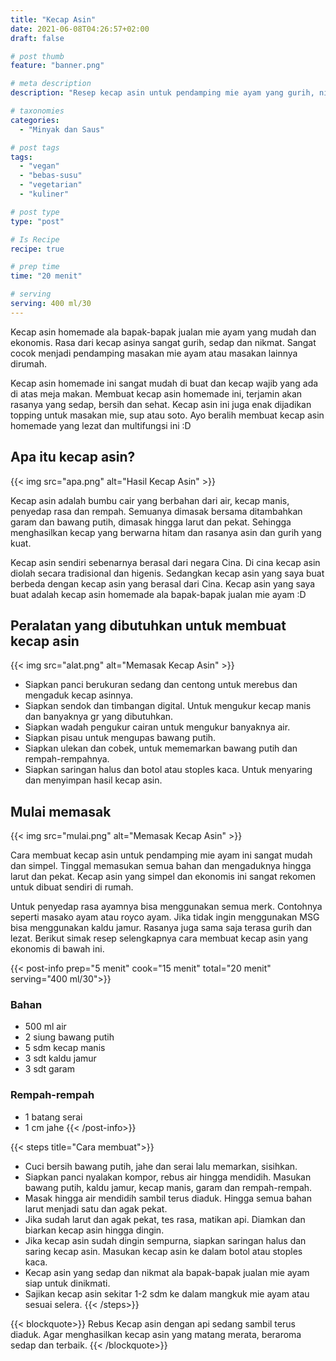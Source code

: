 ```yaml
---
title: "Kecap Asin"
date: 2021-06-08T04:26:57+02:00
draft: false

# post thumb
feature: "banner.png"

# meta description
description: "Resep kecap asin untuk pendamping mie ayam yang gurih, nikmat dan ekonomis. Cara membuat kecap asin ala bapak-bapak jualan mie ayam ini sangat mudah dan praktis."

# taxonomies
categories:
  - "Minyak dan Saus"

# post tags
tags:
  - "vegan"
  - "bebas-susu"
  - "vegetarian"
  - "kuliner"

# post type
type: "post"

# Is Recipe
recipe: true

# prep time
time: "20 menit"

# serving
serving: 400 ml/30
---
```

Kecap asin homemade ala bapak-bapak jualan mie ayam yang mudah dan ekonomis. Rasa dari kecap asinya sangat gurih, sedap dan nikmat. Sangat cocok menjadi pendamping masakan mie ayam atau masakan lainnya dirumah.

Kecap asin homemade ini sangat mudah di buat dan kecap wajib yang ada di atas meja makan. Membuat kecap asin homemade ini, terjamin akan rasanya yang sedap, bersih dan sehat. Kecap asin ini juga enak dijadikan topping untuk masakan mie, sup atau soto. Ayo beralih membuat kecap asin homemade yang lezat dan multifungsi ini :D

## Apa itu kecap asin?

{{< img src="apa.png" alt="Hasil Kecap Asin" >}}

Kecap asin adalah bumbu cair yang berbahan dari air, kecap manis, penyedap rasa dan rempah. Semuanya dimasak bersama ditambahkan garam dan bawang putih, dimasak hingga larut dan pekat. Sehingga menghasilkan kecap yang berwarna hitam dan rasanya asin dan gurih yang kuat.

Kecap asin sendiri sebenarnya berasal dari negara Cina. Di cina kecap asin diolah secara tradisional dan higenis. Sedangkan kecap asin yang saya buat berbeda dengan kecap asin yang berasal dari Cina. Kecap asin yang saya buat adalah kecap asin homemade ala bapak-bapak jualan mie ayam :D

## Peralatan yang dibutuhkan untuk membuat kecap asin

{{< img src="alat.png" alt="Memasak Kecap Asin" >}}

-   Siapkan panci berukuran sedang dan centong untuk merebus dan mengaduk kecap asinnya.
-   Siapkan sendok dan timbangan digital. Untuk mengukur kecap manis dan banyaknya gr yang dibutuhkan.
-   Siapkan wadah pengukur cairan untuk mengukur banyaknya air.
-   Siapkan pisau untuk mengupas bawang putih.
-   Siapkan ulekan dan cobek, untuk mememarkan bawang putih dan rempah-rempahnya.
-   Siapkan saringan halus dan botol atau stoples kaca. Untuk menyaring dan menyimpan hasil kecap asin.

## Mulai memasak

{{< img src="mulai.png" alt="Memasak Kecap Asin" >}}

Cara membuat kecap asin untuk pendamping mie ayam ini sangat mudah dan simpel. Tinggal memasukan semua bahan dan mengaduknya hingga larut dan pekat. Kecap asin yang simpel dan ekonomis ini sangat rekomen untuk dibuat sendiri di rumah.

Untuk penyedap rasa ayamnya bisa menggunakan semua merk. Contohnya seperti masako ayam atau royco ayam. Jika tidak ingin menggunakan MSG bisa menggunakan kaldu jamur. Rasanya juga sama saja terasa gurih dan lezat. Berikut simak resep selengkapnya cara membuat kecap asin yang ekonomis di bawah ini.

{{< post-info prep="5 menit" cook="15 menit" total="20 menit" serving="400 ml/30">}}

### Bahan

-   500 ml air
-   2 siung bawang putih
-   5 sdm kecap manis
-   3 sdt kaldu jamur
-   3 sdt garam

### Rempah-rempah

-   1 batang serai
-   1 cm jahe
{{< /post-info>}}

{{< steps title="Cara membuat">}}
-   Cuci bersih bawang putih, jahe dan serai lalu memarkan, sisihkan.
-   Siapkan panci nyalakan kompor, rebus air hingga mendidih. Masukan bawang putih, kaldu jamur, kecap manis, garam dan rempah-rempah.
-   Masak hingga air mendidih sambil terus diaduk. Hingga semua bahan larut menjadi satu dan agak pekat.
-   Jika sudah larut dan agak pekat, tes rasa, matikan api. Diamkan dan biarkan kecap asin hingga dingin.
-   Jika kecap asin sudah dingin sempurna, siapkan saringan halus dan saring kecap asin. Masukan kecap asin ke dalam botol atau stoples kaca.
-   Kecap asin yang sedap dan nikmat ala bapak-bapak jualan mie ayam siap untuk dinikmati.
-   Sajikan kecap asin sekitar 1-2 sdm ke dalam mangkuk mie ayam atau sesuai selera.
{{< /steps>}}

{{< blockquote>}}
Rebus Kecap asin dengan api sedang sambil terus diaduk. Agar menghasilkan kecap asin yang matang merata, beraroma sedap dan terbaik.
{{< /blockquote>}}